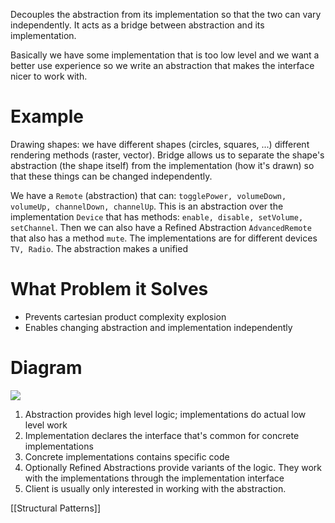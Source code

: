 Decouples the abstraction from its implementation so that the two can vary independently. It acts as a bridge between abstraction and its implementation.

Basically we have some implementation that is too low level and we want a better use experience so we write an abstraction that makes the interface nicer to work with.

# Example
Drawing shapes: we have different shapes (circles, squares, ...) different rendering methods (raster, vector). Bridge allows us to separate the shape's abstraction (the shape itself) from the implementation (how it's drawn) so that these things can be changed independently.

We have a `Remote` (abstraction) that can: `togglePower, volumeDown, volumeUp, channelDown, channelUp`. This is an abstraction over the implementation `Device` that has methods: `enable, disable, setVolume, setChannel`. Then we can also have a Refined Abstraction `AdvancedRemote` that also has a method `mute`. The implementations are for different devices `TV, Radio`. The abstraction makes a unified 

# What Problem it Solves
- Prevents cartesian product complexity explosion
- Enables changing abstraction and implementation independently

# Diagram
![](https://i.imgur.com/QUY0P9i.png)
1. Abstraction provides high level logic; implementations do actual low level work
2. Implementation declares the interface that's common for concrete implementations
3. Concrete implementations contains specific code
4. Optionally Refined Abstractions provide variants of the logic. They work with the implementations through the implementation interface
5. Client is usually only interested in working with the abstraction.

[[Structural Patterns]]